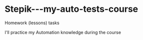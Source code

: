 # Stepik---my-auto-tests-course
Homework (lessons) tasks

I'll practice my Automation knowledge during the course